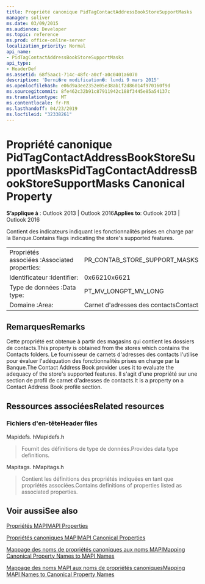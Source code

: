 ```yaml
---
title: Propriété canonique PidTagContactAddressBookStoreSupportMasks
manager: soliver
ms.date: 03/09/2015
ms.audience: Developer
ms.topic: reference
ms.prod: office-online-server
localization_priority: Normal
api_name:
- PidTagContactAddressBookStoreSupportMasks
api_type:
- HeaderDef
ms.assetid: 68f5aac1-714c-48fc-a0cf-a0c0401a6070
description: 'Derni�re modification�: lundi 9 mars 2015'
ms.openlocfilehash: e06d9a3ee2352e05e38ab1f2d86014f970160f9d
ms.sourcegitcommit: 8fe462c32b91c87911942c188f3445e85a54137c
ms.translationtype: MT
ms.contentlocale: fr-FR
ms.lasthandoff: 04/23/2019
ms.locfileid: "32338261"
---
```

# <a name="pidtagcontactaddressbookstoresupportmasks-canonical-property"></a><span data-ttu-id="db080-103">Propriété canonique PidTagContactAddressBookStoreSupportMasks</span><span class="sxs-lookup"><span data-stu-id="db080-103">PidTagContactAddressBookStoreSupportMasks Canonical Property</span></span>

  
  
<span data-ttu-id="db080-104">**S’applique à** : Outlook 2013 | Outlook 2016</span><span class="sxs-lookup"><span data-stu-id="db080-104">**Applies to**: Outlook 2013 | Outlook 2016</span></span> 
  
<span data-ttu-id="db080-105">Contient des indicateurs indiquant les fonctionnalités prises en charge par la Banque.</span><span class="sxs-lookup"><span data-stu-id="db080-105">Contains flags indicating the store's supported features.</span></span>
  
|||
|:-----|:-----|
|<span data-ttu-id="db080-106">Propriétés associées :</span><span class="sxs-lookup"><span data-stu-id="db080-106">Associated properties:</span></span>  <br/> |<span data-ttu-id="db080-107">PR_CONTAB_STORE_SUPPORT_MASKS</span><span class="sxs-lookup"><span data-stu-id="db080-107">PR_CONTAB_STORE_SUPPORT_MASKS</span></span>  <br/> |
|<span data-ttu-id="db080-108">Identificateur :</span><span class="sxs-lookup"><span data-stu-id="db080-108">Identifier:</span></span>  <br/> |<span data-ttu-id="db080-109">0x6621</span><span class="sxs-lookup"><span data-stu-id="db080-109">0x6621</span></span>  <br/> |
|<span data-ttu-id="db080-110">Type de données :</span><span class="sxs-lookup"><span data-stu-id="db080-110">Data type:</span></span>  <br/> |<span data-ttu-id="db080-111">PT_MV_LONG</span><span class="sxs-lookup"><span data-stu-id="db080-111">PT_MV_LONG</span></span>  <br/> |
|<span data-ttu-id="db080-112">Domaine :</span><span class="sxs-lookup"><span data-stu-id="db080-112">Area:</span></span>  <br/> |<span data-ttu-id="db080-113">Carnet d'adresses des contacts</span><span class="sxs-lookup"><span data-stu-id="db080-113">Contact address book</span></span>  <br/> |
   
## <a name="remarks"></a><span data-ttu-id="db080-114">Remarques</span><span class="sxs-lookup"><span data-stu-id="db080-114">Remarks</span></span>

<span data-ttu-id="db080-115">Cette propriété est obtenue à partir des magasins qui contient les dossiers de contacts.</span><span class="sxs-lookup"><span data-stu-id="db080-115">This property is obtained from the stores which contains the Contacts folders.</span></span> <span data-ttu-id="db080-116">Le fournisseur de carnets d'adresses des contacts l'utilise pour évaluer l'adéquation des fonctionnalités prises en charge par la Banque.</span><span class="sxs-lookup"><span data-stu-id="db080-116">The Contact Address Book provider uses it to evaluate the adequacy of the store's supported features.</span></span> <span data-ttu-id="db080-117">Il s'agit d'une propriété sur une section de profil de carnet d'adresses de contacts.</span><span class="sxs-lookup"><span data-stu-id="db080-117">It is a property on a Contact Address Book profile section.</span></span> 
  
## <a name="related-resources"></a><span data-ttu-id="db080-118">Ressources associées</span><span class="sxs-lookup"><span data-stu-id="db080-118">Related resources</span></span>

### <a name="header-files"></a><span data-ttu-id="db080-119">Fichiers d'en-tête</span><span class="sxs-lookup"><span data-stu-id="db080-119">Header files</span></span>

<span data-ttu-id="db080-120">Mapidefs. h</span><span class="sxs-lookup"><span data-stu-id="db080-120">Mapidefs.h</span></span>
  
> <span data-ttu-id="db080-121">Fournit des définitions de type de données.</span><span class="sxs-lookup"><span data-stu-id="db080-121">Provides data type definitions.</span></span>
    
<span data-ttu-id="db080-122">Mapitags. h</span><span class="sxs-lookup"><span data-stu-id="db080-122">Mapitags.h</span></span>
  
> <span data-ttu-id="db080-123">Contient les définitions des propriétés indiquées en tant que propriétés associées.</span><span class="sxs-lookup"><span data-stu-id="db080-123">Contains definitions of properties listed as associated properties.</span></span>
    
## <a name="see-also"></a><span data-ttu-id="db080-124">Voir aussi</span><span class="sxs-lookup"><span data-stu-id="db080-124">See also</span></span>



[<span data-ttu-id="db080-125">Propriétés MAPI</span><span class="sxs-lookup"><span data-stu-id="db080-125">MAPI Properties</span></span>](mapi-properties.md)
  
[<span data-ttu-id="db080-126">Propriétés canoniques MAPI</span><span class="sxs-lookup"><span data-stu-id="db080-126">MAPI Canonical Properties</span></span>](mapi-canonical-properties.md)
  
[<span data-ttu-id="db080-127">Mappage des noms de propriétés canoniques aux noms MAPI</span><span class="sxs-lookup"><span data-stu-id="db080-127">Mapping Canonical Property Names to MAPI Names</span></span>](mapping-canonical-property-names-to-mapi-names.md)
  
[<span data-ttu-id="db080-128">Mappage des noms MAPI aux noms de propriétés canoniques</span><span class="sxs-lookup"><span data-stu-id="db080-128">Mapping MAPI Names to Canonical Property Names</span></span>](mapping-mapi-names-to-canonical-property-names.md)

